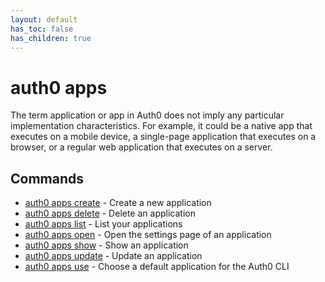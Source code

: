 ```yaml
---
layout: default
has_toc: false
has_children: true
---
```

# auth0 apps

The term application or app in Auth0 does not imply any particular implementation characteristics. For example, it could be a native app that executes on a mobile device, a single-page application that executes on a browser, or a regular web application that executes on a server.

## Commands

- [auth0 apps create](auth0_apps_create.md) - Create a new application
- [auth0 apps delete](auth0_apps_delete.md) - Delete an application
- [auth0 apps list](auth0_apps_list.md) - List your applications
- [auth0 apps open](auth0_apps_open.md) - Open the settings page of an application
- [auth0 apps show](auth0_apps_show.md) - Show an application
- [auth0 apps update](auth0_apps_update.md) - Update an application
- [auth0 apps use](auth0_apps_use.md) - Choose a default application for the Auth0 CLI

